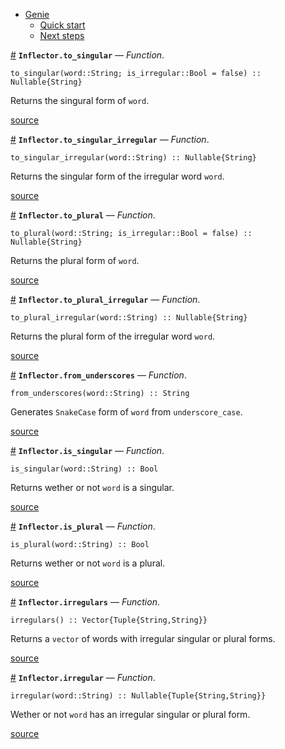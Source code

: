 

- [Genie](index.md#Genie-1)
    - [Quick start](index.md#Quick-start-1)
    - [Next steps](index.md#Next-steps-1)

<a id='Inflector.to_singular' href='#Inflector.to_singular'>#</a>
**`Inflector.to_singular`** &mdash; *Function*.



```
to_singular(word::String; is_irregular::Bool = false) :: Nullable{String}
```

Returns the singural form of `word`.


<a target='_blank' href='https://github.com/essenciary/Genie.jl/tree/61381348076549d7b0c8162b0c07b9b8fbb313c3/src/Inflector.jl#L11-L15' class='documenter-source'>source</a><br>

<a id='Inflector.to_singular_irregular' href='#Inflector.to_singular_irregular'>#</a>
**`Inflector.to_singular_irregular`** &mdash; *Function*.



```
to_singular_irregular(word::String) :: Nullable{String}
```

Returns the singular form of the irregular word `word`.


<a target='_blank' href='https://github.com/essenciary/Genie.jl/tree/61381348076549d7b0c8162b0c07b9b8fbb313c3/src/Inflector.jl#L25-L29' class='documenter-source'>source</a><br>

<a id='Inflector.to_plural' href='#Inflector.to_plural'>#</a>
**`Inflector.to_plural`** &mdash; *Function*.



```
to_plural(word::String; is_irregular::Bool = false) :: Nullable{String}
```

Returns the plural form of `word`.


<a target='_blank' href='https://github.com/essenciary/Genie.jl/tree/61381348076549d7b0c8162b0c07b9b8fbb313c3/src/Inflector.jl#L40-L44' class='documenter-source'>source</a><br>

<a id='Inflector.to_plural_irregular' href='#Inflector.to_plural_irregular'>#</a>
**`Inflector.to_plural_irregular`** &mdash; *Function*.



```
to_plural_irregular(word::String) :: Nullable{String}
```

Returns the plural form of the irregular word `word`.


<a target='_blank' href='https://github.com/essenciary/Genie.jl/tree/61381348076549d7b0c8162b0c07b9b8fbb313c3/src/Inflector.jl#L52-L56' class='documenter-source'>source</a><br>

<a id='Inflector.from_underscores' href='#Inflector.from_underscores'>#</a>
**`Inflector.from_underscores`** &mdash; *Function*.



```
from_underscores(word::String) :: String
```

Generates `SnakeCase` form of `word` from `underscore_case`.


<a target='_blank' href='https://github.com/essenciary/Genie.jl/tree/61381348076549d7b0c8162b0c07b9b8fbb313c3/src/Inflector.jl#L67-L71' class='documenter-source'>source</a><br>

<a id='Inflector.is_singular' href='#Inflector.is_singular'>#</a>
**`Inflector.is_singular`** &mdash; *Function*.



```
is_singular(word::String) :: Bool
```

Returns wether or not `word` is a singular.


<a target='_blank' href='https://github.com/essenciary/Genie.jl/tree/61381348076549d7b0c8162b0c07b9b8fbb313c3/src/Inflector.jl#L77-L81' class='documenter-source'>source</a><br>

<a id='Inflector.is_plural' href='#Inflector.is_plural'>#</a>
**`Inflector.is_plural`** &mdash; *Function*.



```
is_plural(word::String) :: Bool
```

Returns wether or not `word` is a plural.


<a target='_blank' href='https://github.com/essenciary/Genie.jl/tree/61381348076549d7b0c8162b0c07b9b8fbb313c3/src/Inflector.jl#L87-L91' class='documenter-source'>source</a><br>

<a id='Inflector.irregulars' href='#Inflector.irregulars'>#</a>
**`Inflector.irregulars`** &mdash; *Function*.



```
irregulars() :: Vector{Tuple{String,String}}
```

Returns a `vector` of words with irregular singular or plural forms.


<a target='_blank' href='https://github.com/essenciary/Genie.jl/tree/61381348076549d7b0c8162b0c07b9b8fbb313c3/src/Inflector.jl#L97-L101' class='documenter-source'>source</a><br>

<a id='Inflector.irregular' href='#Inflector.irregular'>#</a>
**`Inflector.irregular`** &mdash; *Function*.



```
irregular(word::String) :: Nullable{Tuple{String,String}}
```

Wether or not `word` has an irregular singular or plural form.


<a target='_blank' href='https://github.com/essenciary/Genie.jl/tree/61381348076549d7b0c8162b0c07b9b8fbb313c3/src/Inflector.jl#L107-L111' class='documenter-source'>source</a><br>

